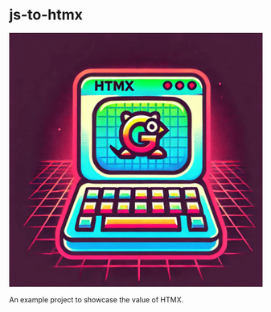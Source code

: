 # js-to-htmx


<p align="center">
  <img src="/web/static/images/js-to-htmx.png" alt="drawing" width="600"/>
</p>


An example project to showcase the value of HTMX.
